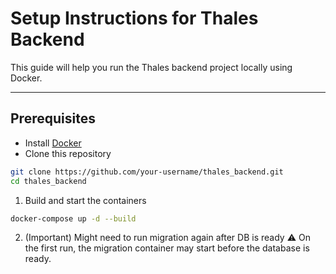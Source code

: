 #  Setup Instructions for Thales Backend

This guide will help you run the Thales backend project locally using Docker.

---

## Prerequisites

- Install [Docker](https://www.docker.com/products/docker-desktop/)
- Clone this repository

```bash
git clone https://github.com/your-username/thales_backend.git
cd thales_backend

```

1. Build and start the containers

```bash
docker-compose up -d --build
```

2. (Important) Might need to run migration again after DB is ready
   ⚠️ On the first run, the migration container may start before the database is ready.
